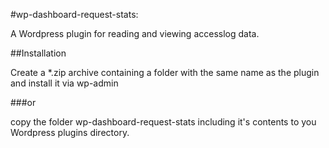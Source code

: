 #wp-dashboard-request-stats:

A Wordpress plugin for reading and viewing accesslog data.


##Installation

Create a *.zip archive containing a folder with the same name as the plugin and
install it via wp-admin

###or

copy the folder wp-dashboard-request-stats including it's contents to you Wordpress plugins directory.
